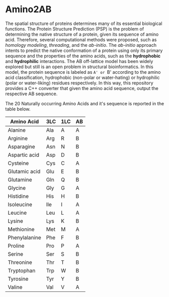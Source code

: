 # Amino2AB

The spatial structure of proteins determines many of its essential biological functions. The Protein Structure Prediction (PSP) is the problem of determining the native structure of a protein, given its sequence of amino acid. Therefore, several computational methods were proposed, such as *homology modeling*, *threading*, and the *ab-initio*. The *ab-initio* approach intents to predict the native conformation of a protein using only its primary sequence and the properties of the amino acids, such as the **hydrophobic** and **hydrophilic** interactions. The AB off-lattice model has been widely explored but still is an open problem in structural bioinformatics. In this model, the protein sequence is labeled as `A' or `B' according to the amino acid classification, hydrophobic (non-polar or water-hating) or hydrophilic (polar or water-liking) residues respectively. In this way, this repository provides a C++ converter that given the amino acid sequence, output the respective AB sequence.

The 20 Naturally occurring Amino Acids and it's sequence is reported in the table below.

|  Amino Acid    | 3LC | 1LC | AB  |
|----------------|-----|-----|-----|
|  Alanine       | Ala |  A  |  A  |
|  Arginine      | Arg |  R  |  B  |
|  Asparagine    | Asn |  N  |  B  |
|  Aspartic acid | Asp |  D  |  B  |
|  Cysteine      | Cys |  C  |  A  |
|  Glutamic acid | Glu |  E  |  B  |
|  Glutamine     | Gln |  Q  |  B  |
|  Glycine       | Gly |  G  |  A  |
|  Histidine     | His |  H  |  B  |
|  Isoleucine    | Ile |  I  |  A  |
|  Leucine       | Leu |  L  |  A  |
|  Lysine        | Lys |  K  |  B  |
|  Methionine    | Met |  M  |  A  |
|  Phenylalanine | Phe |  F  |  B  |
|  Proline       | Pro |  P  |  A  |
|  Serine        | Ser |  S  |  B  |
|  Threonine     | Thr |  T  |  B  |
|  Tryptophan    | Trp |  W  |  B  |
|  Tyrosine      | Tyr |  Y  |  B  |
|  Valine        | Val |  V  |  A  |
